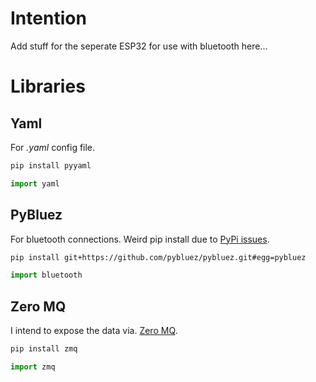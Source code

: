 # Intention
Add stuff for the seperate ESP32 for use with bluetooth here...

# Libraries

## Yaml
For *.yaml* config file.
```bash
pip install pyyaml
```

```python
import yaml
```

## PyBluez
For bluetooth connections. Weird pip install due to [PyPi issues](https://github.com/pybluez/pybluez/issues/431#issuecomment-1107884273).
```bash
pip install git+https://github.com/pybluez/pybluez.git#egg=pybluez
```

```python
import bluetooth
```

## Zero MQ
I intend to expose the data via. [Zero MQ](https://zeromq.org/).
```bash
pip install zmq
```

```python
import zmq
```
